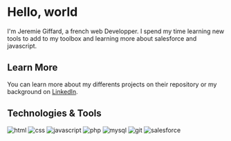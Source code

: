 # Hello, world

I'm Jeremie Giffard, a french web Developper. I spend my time learning new tools to add to my toolbox and learning more about salesforce and javascript.


## Learn More

You can learn more about my differents projects on their repository or my background on [LinkedIn](https://www.linkedin.com/in/jeremie-giffard-682673214/).

## Technologies & Tools
![html](https://camo.githubusercontent.com/2413280d84380236f22c2021210335b810e550ed91cf8d0e221b0a150ff1ad32/68747470733a2f2f696d672e736869656c64732e696f2f62616467652f2d48544d4c2d3030303f7374796c653d666c6174266c6f676f3d68746d6c35266c6f676f436f6c6f723d776869746526636f6c6f723d323138323931) ![css](https://camo.githubusercontent.com/a6934df69b51de6a635c06c95f4ad18818b3e911e274c726f47cb8d62c783f68/68747470733a2f2f696d672e736869656c64732e696f2f62616467652f2d4353532d3030303f7374796c653d666c6174266c6f676f3d63737333266c6f676f436f6c6f723d776869746526636f6c6f723d323138323931) ![javascript](https://camo.githubusercontent.com/dc87dd25b88b14ec8c49f3c221544b9f7bbce440ae91ab1e4d56ccc2513398ce/68747470733a2f2f696d672e736869656c64732e696f2f62616467652f2d4a6176615363726970742d3030303f7374796c653d666c6174266c6f676f436f6c6f723d7768697465266c6f676f3d6a61766173637269707426636f6c6f723d323138323931) ![php](https://img.shields.io/badge/PHP-777BB4?style=flat&logo=php&logoColor=white&color=218291) ![mysql](https://img.shields.io/badge/MySQL-00000F?style=flat&logo=mysql&logoColor=white&color=218291) ![git](https://camo.githubusercontent.com/c985dc1ccd0eb0e15ac5d2e576922fff819c91a2ac2033bcbaa78c0d977a00a9/68747470733a2f2f696d672e736869656c64732e696f2f62616467652f2d4769742d3030303f7374796c653d666c6174266c6f676f3d676974266c6f676f436f6c6f723d776869746526636f6c6f723d323138323931) ![salesforce](https://img.shields.io/badge/-Salesforce-000?style=flat&logo=salesforce&logoColor=white&color=218291)


<!---
JeremieGiffard/JeremieGiffard is a ✨ special ✨ repository because its `README.md` (this file) appears on your GitHub profile.
You can click the Preview link to take a look at your changes.
--->
